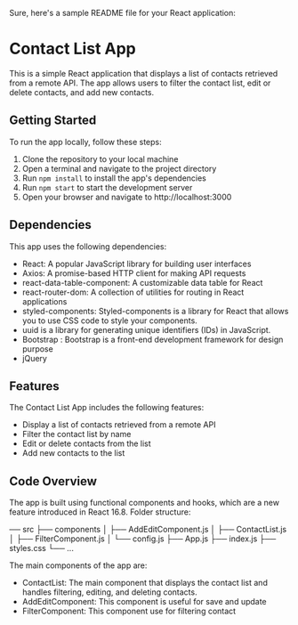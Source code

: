 Sure, here's a sample README file for your React application:

# Contact List App

This is a simple React application that displays a list of contacts retrieved from a remote API. The app allows users to filter the contact list, edit or delete contacts, and add new contacts.

## Getting Started

To run the app locally, follow these steps:

1. Clone the repository to your local machine
2. Open a terminal and navigate to the project directory
3. Run `npm install` to install the app's dependencies
4. Run `npm start` to start the development server
5. Open your browser and navigate to http://localhost:3000

## Dependencies

This app uses the following dependencies:

- React: A popular JavaScript library for building user interfaces
- Axios: A promise-based HTTP client for making API requests
- react-data-table-component: A customizable data table for React
- react-router-dom: A collection of utilities for routing in React applications
- styled-components: Styled-components is a library for React that allows you to use CSS code to style your components.
- uuid is a library for generating unique identifiers (IDs) in JavaScript.
- Bootstrap :  Bootstrap is a front-end development framework for design purpose
- jQuery

## Features

The Contact List App includes the following features:

- Display a list of contacts retrieved from a remote API
- Filter the contact list by name
- Edit or delete contacts from the list
- Add new contacts to the list

## Code Overview

The app is built using functional components and hooks, which are a new feature introduced in React 16.8. 
Folder structure:

── src
    ├── components
    │   ├── AddEditComponent.js
    │   ├── ContactList.js
    │   ├── FilterComponent.js
    │   └── config.js
    ├── App.js
    ├── index.js
    ├── styles.css
    └── ...

The main components of the app are:

- ContactList: The main component that displays the contact list and handles filtering, editing, and deleting contacts.
- AddEditComponent: This component is useful for save and update
- FilterComponent: This component use for filtering contact
